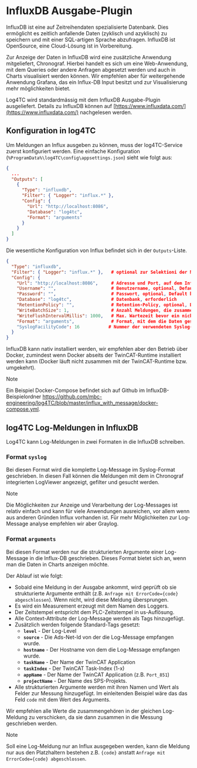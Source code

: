 # InfluxDB Ausgabe-Plugin

InfluxDB ist eine auf Zeitreihendaten spezialisierte Datenbank. Dies ermöglicht es zeitlich anfallende Daten (zyklisch und azyklisch) zu speichern und mit einer SQL-artigen Sprache abzufragen. InfluxDB ist OpenSource, eine Cloud-Lösung ist in Vorbereitung.

Zur Anzeige der Daten in InfluxDB wird eine zusätzliche Anwendung mitgeliefert, Chronograf. Hierbei handelt es sich um eine Web-Anwendung, mit dem Queries oder andere Anfragen abgesetzt werden und auch in Charts visualisiert werden können. Wir empfehlen aber für weitergehende Anwendung Grafana, das ein Influx-DB Input besitzt und zur Visualisierung mehr möglichkeiten bietet.

Log4TC wird standardmässig mit dem InfluxDB Ausgabe-Plugin ausgeliefert. Details zu InfluxDB können auf [https://www.influxdata.com/](https://www.influxdata.com/) nachgelesen werden.

## Konfiguration in log4TC

Um Meldungen an Influx ausgeben zu können, muss der log4TC-Service zuerst konfiguriert werden. Eine einfache Konfiguration (`%ProgramData%\log4TC\config\appsettings.json`) sieht wie folgt aus:

```json
{
  ...
  "Outputs": [
    {
      "Type": "influxdb",
      "Filter": { "Logger": "influx.*" },
      "Config": {
        "Url": "http://localhost:8086",
        "Database": "log4tc",
        "Format": "arguments"
      }
    }
  ]
}
```

Die wesentliche Konfiguration von Influx befindet sich in der `Outputs`-Liste.

```json
{
  "Type": "influxdb",
  "Filter": { "Logger": "influx.*" },   # optional zur Selektioni der Meldungen
  "Config": {
    "Url": "http://localhost:8086",     # Adresse und Port, auf dem InfluxDB Daten entgegenimmt
    "Username": "",                     # Benutzername, optional, Default kein Benutzer
    "Password": "",                     # Passwort, optional, Default kein Passwort
    "Database": "log4tc",               # Datenbank, erforderlich
    "RetentionPolicy": "",              # Retention-Policy, optional, Default Standard-Retention des Servers
    "WriteBatchSize": 1,                # Anzahl Meldungen, die zusammen geschrieben werden, optional, Default 1
    "WriteFlushIntervalMillis": 1000,   # Max. Wartezeit bevor ein nicht vollständiger Batch geschrieben wird, optional, Default 1000
    "Format": "arguments",              # Format, mit dem die Daten geschrieben werden, optiona, Default "arguments", Alternativen: "syslog"
    "SyslogFacilityCode": 16           # Nummer der verwendeten Syslog-Facility bei Format "syslog"
  }
}
```

InfluxDB kann nativ installiert werden, wir empfehlen aber den Betrieb über Docker, zumindest wenn Docker abseits der TwinCAT-Runtime installiert werden kann (Docker läuft nicht zusammen mit der TwinCAT-Runtime bzw. umgekehrt).

> [!NOTE]
> Ein Beispiel Docker-Compose befindet sich auf Github im InfluxDB-Beispielordner https://github.com/mbc-engineering/log4TC/blob/master/influx_with_message/docker-compose.yml.

## log4TC Log-Meldungen in InfluxDB

Log4TC kann Log-Meldungen in zwei Formaten in die InfluxDB schreiben.

### Format `syslog`

Bei diesen Format wird die komplette Log-Message im Syslog-Format geschrieben. In diesen Fall können die Meldungen mit dem in Chronograf integrierten LogViewer angezeigt, gefilter und gesucht werden.

> [!NOTE]
> Die Möglichkeiten zur Anzeige und Verarbeitung der Log-Messages ist relativ einfach und kann für viele Anwendungen ausreichen, vor allem wenn aus anderen Gründen Influx vorhanden ist. Für mehr Möglichkeiten zur Log-Message analyse empfehlen wir aber Graylog.

### Format `arguments`

Bei diesen Format werden nur die strukturierten Argumente einer Log-Message in die Influx-DB geschrieben. Dieses Format bietet sich an, wenn man die Daten in Charts anzeigen möchte.

Der Ablauf ist wie folgt:

* Sobald eine Meldung in der Ausgabe ankommt, wird geprüft ob sie strukturierte Argumente enthält (z.B. `Anfrage mit ErrorCode={code} abgeschlossen`). Wenn nicht, wird diese Meldung übersprungen.
* Es wird ein Measurement erzeugt mit dem Namen des Loggers.
* Der Zeitstempel entspricht dem PLC-Zeitstempel in us-Auflösung.
* Alle Context-Attribute der Log-Message werden als Tags hinzugefügt.
* Zusätzlich werden folgende Standard-Tags gesetzt:
  * **`level`** - Der Log-Level
  * **`source`** - Die Ads-Net-Id von der die Log-Message empfangen wurde.
  * **`hostname`** - Der Hostname von dem die Log-Message empfangen wurde.
  * **`taskName`** - Der Name der TwinCAT Application
  * **`taskIndex`** - Der TwinCAT Task-Index (1-x)
  * **`appName`** - Der Name der TwinCAT Application (z.B. `Port_851`)
  * **`projectName`** - Der Name des SPS-Projekts.
* Alle strukturierten Argumente werden mit ihren Namen und Wert als Felder zur Messung hinzugefügt. Im einleitenden Beispiel wäre das das Feld `code` mit dem Wert des Arguments.

Wir empfehlen alle Werte die zusammengehören in der gleichen Log-Meldung zu verschicken, da sie dann zusammen in die Messung geschrieben werden.

> [!NOTE]
> Soll eine Log-Meldung nur an Influx ausgegeben werden, kann die Meldung nur aus den Platzhaltern bestehen z.B. `{code}` anstatt `Anfrage mit ErrorCode={code} abgeschlossen`.

